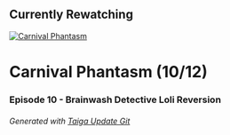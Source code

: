 ﻿
## Currently Rewatching

[![Carnival Phantasm](https://s4.anilist.co/file/anilistcdn/media/anime/cover/medium/bx10012-MNLVctKXaIAf.jpg)](https://anilist.co/anime/10012)

# Carnival Phantasm (10/12)

### Episode 10 - Brainwash Detective Loli Reversion

###### *Generated with [Taiga Update Git](https://github.com/nike4613/taiga-update-git)*